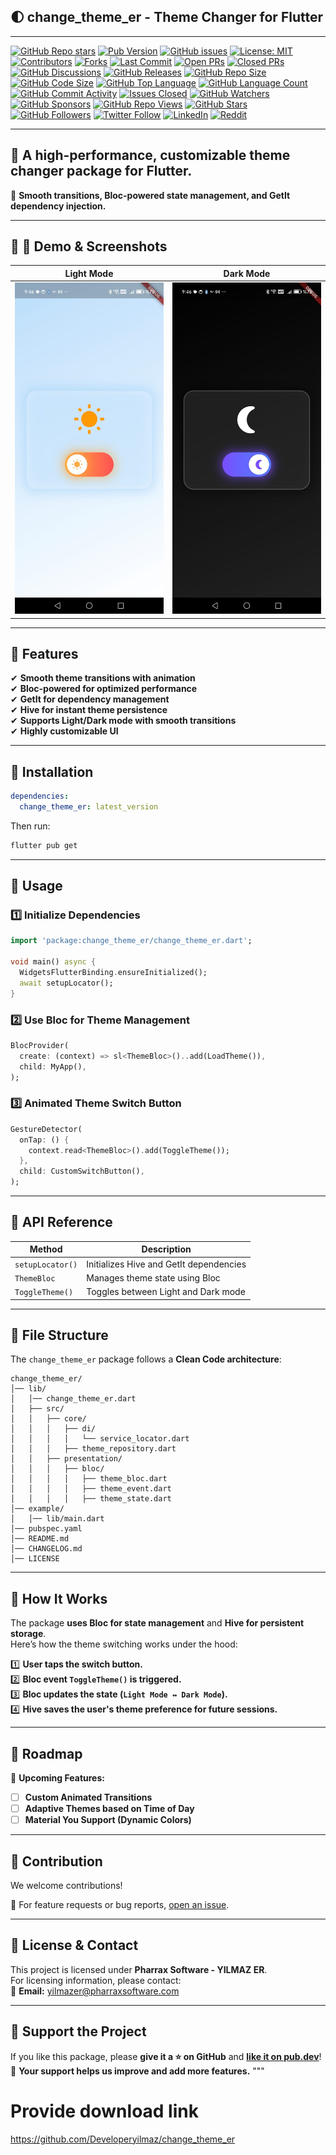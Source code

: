 ## 🌓  change_theme_er - Theme Changer for Flutter

---

[![GitHub Repo stars](https://img.shields.io/github/stars/Developeryilmaz/change_theme_er?style=social)](https://github.com/Developeryilmaz/change_theme_er)
[![Pub Version](https://img.shields.io/pub/v/change_theme_er)](https://pub.dev/packages/change_theme_er)
[![GitHub issues](https://img.shields.io/github/issues/Developeryilmaz/change_theme_er)](https://github.com/Developeryilmaz/change_theme_er/issues)
[![License: MIT](https://img.shields.io/github/license/Developeryilmaz/change_theme_er)](LICENSE)
[![Contributors](https://img.shields.io/github/contributors/Developeryilmaz/change_theme_er)](https://github.com/Developeryilmaz/change_theme_er/graphs/contributors)
[![Forks](https://img.shields.io/github/forks/Developeryilmaz/change_theme_er)](https://github.com/Developeryilmaz/change_theme_er/network/members)
[![Last Commit](https://img.shields.io/github/last-commit/Developeryilmaz/change_theme_er)](https://github.com/Developeryilmaz/change_theme_er)
[![Open PRs](https://img.shields.io/github/issues-pr/Developeryilmaz/change_theme_er)](https://github.com/Developeryilmaz/change_theme_er/pulls)
[![Closed PRs](https://img.shields.io/github/issues-pr-closed/Developeryilmaz/change_theme_er)](https://github.com/Developeryilmaz/change_theme_er/pulls?q=is%3Apr+is%3Aclosed)
[![GitHub Discussions](https://img.shields.io/github/discussions/Developeryilmaz/change_theme_er)](https://github.com/Developeryilmaz/change_theme_er/discussions)
[![GitHub Releases](https://img.shields.io/github/v/release/Developeryilmaz/change_theme_er)](https://github.com/Developeryilmaz/change_theme_er/releases)
[![GitHub Repo Size](https://img.shields.io/github/repo-size/Developeryilmaz/change_theme_er)](https://github.com/Developeryilmaz/change_theme_er)
[![GitHub Code Size](https://img.shields.io/github/languages/code-size/Developeryilmaz/change_theme_er)](https://github.com/Developeryilmaz/change_theme_er)
[![GitHub Top Language](https://img.shields.io/github/languages/top/Developeryilmaz/change_theme_er)](https://github.com/Developeryilmaz/change_theme_er)
[![GitHub Language Count](https://img.shields.io/github/languages/count/Developeryilmaz/change_theme_er)](https://github.com/Developeryilmaz/change_theme_er)
[![GitHub Commit Activity](https://img.shields.io/github/commit-activity/m/Developeryilmaz/change_theme_er)](https://github.com/Developeryilmaz/change_theme_er)
[![Issues Closed](https://img.shields.io/github/issues-closed/Developeryilmaz/change_theme_er)](https://github.com/Developeryilmaz/change_theme_er/issues?q=is%3Aissue+is%3Aclosed)
[![GitHub Watchers](https://img.shields.io/github/watchers/Developeryilmaz/change_theme_er?style=social)](https://github.com/Developeryilmaz/change_theme_er)
[![GitHub Sponsors](https://img.shields.io/github/sponsors/Developeryilmaz)](https://github.com/sponsors/Developeryilmaz)
[![GitHub Repo Views](https://komarev.com/ghpvc/?username=Developeryilmaz&color=blue)](https://github.com/Developeryilmaz/change_theme_er)
[![GitHub Stars](https://img.shields.io/github/stars/Developeryilmaz/change_theme_er?label=Stars&style=plastic)](https://github.com/Developeryilmaz/change_theme_er/stargazers)
[![GitHub Followers](https://img.shields.io/github/followers/Developeryilmaz?style=social)](https://github.com/Developeryilmaz)
[![Twitter Follow](https://img.shields.io/twitter/follow/YILMAZE58?style=social)](https://x.com/YILMAZE58)
[![LinkedIn](https://img.shields.io/badge/LinkedIn-Developeryilmaz-blue?logo=linkedin)](https://www.linkedin.com/in/Developeryilmaz)
[![Reddit](https://img.shields.io/reddit/user-karma/combined/Fit-Contribution-731?label=Reddit)](https://www.reddit.com/user/Fit-Contribution-731)

---

## 🚀 **A high-performance, customizable theme changer package for Flutter.**  
🌟 **Smooth transitions, Bloc-powered state management, and GetIt dependency injection.**

---

## 📌 **📸 Demo & Screenshots**
| Light Mode | Dark Mode |
|------------|----------|
| <img src="https://github.com/Developeryilmaz/change_theme_er/blob/main/doc/light.jpeg?raw=true" width="300"> |  <img src="https://github.com/Developeryilmaz/change_theme_er/blob/main/doc/dark.jpeg?raw=true" width="300"> |

<!-- 🎥 **[Watch the Demo Video](https://youtu.be/demo_video_link)** -->

---

## 🌟 **Features**
✔ **Smooth theme transitions with animation**  
✔ **Bloc-powered for optimized performance**  
✔ **GetIt for dependency management**  
✔ **Hive for instant theme persistence**  
✔ **Supports Light/Dark mode with smooth transitions**  
✔ **Highly customizable UI**  

---

## 📌 **Installation**
```yaml
dependencies:
  change_theme_er: latest_version
```
Then run:
```sh
flutter pub get
```

---

## 📌 **Usage**
### **1️⃣ Initialize Dependencies**
```dart
import 'package:change_theme_er/change_theme_er.dart';

void main() async {
  WidgetsFlutterBinding.ensureInitialized();
  await setupLocator();
}
```

### **2️⃣ Use Bloc for Theme Management**
```dart
BlocProvider(
  create: (context) => sl<ThemeBloc>()..add(LoadTheme()),
  child: MyApp(),
);
```

### **3️⃣ Animated Theme Switch Button**
```dart
GestureDetector(
  onTap: () {
    context.read<ThemeBloc>().add(ToggleTheme());
  },
  child: CustomSwitchButton(),
);
```

---

## 📌 **API Reference**
| Method | Description |
|--------|------------|
| `setupLocator()` | Initializes Hive and GetIt dependencies |
| `ThemeBloc` | Manages theme state using Bloc |
| `ToggleTheme()` | Toggles between Light and Dark mode |

---

## 📌 **File Structure**
The `change_theme_er` package follows a **Clean Code architecture**:
```
change_theme_er/
│── lib/
│   │── change_theme_er.dart
│   ├── src/
│   │   ├── core/
│   │   │   ├── di/
│   │   │   │   └── service_locator.dart
│   │   │   ├── theme_repository.dart
│   │   ├── presentation/
│   │   │   ├── bloc/
│   │   │   │   ├── theme_bloc.dart
│   │   │   │   ├── theme_event.dart
│   │   │   │   ├── theme_state.dart
│── example/
│   │── lib/main.dart
│── pubspec.yaml
│── README.md
│── CHANGELOG.md
│── LICENSE
```

---

## 📌 **How It Works**
The package **uses Bloc for state management** and **Hive for persistent storage**.  
Here’s how the theme switching works under the hood:

1️⃣ **User taps the switch button.**  
2️⃣ **Bloc event `ToggleTheme()` is triggered.**  
3️⃣ **Bloc updates the state (`Light Mode ↔ Dark Mode`).**  
4️⃣ **Hive saves the user's theme preference for future sessions.**  

---

## 📌 **Roadmap**
🎯 **Upcoming Features:**  
- [ ] **Custom Animated Transitions**  
- [ ] **Adaptive Themes based on Time of Day**  
- [ ] **Material You Support (Dynamic Colors)**  

---

## 📌 **Contribution**
We welcome contributions!  

📌 For feature requests or bug reports, [open an issue](https://github.com/Developeryilmaz/change_theme_er/issues).

---

## 📌 **License & Contact**
This project is licensed under **Pharrax Software - YILMAZ ER**.  
For licensing information, please contact:  
📩 **Email:** [yilmazer@pharraxsoftware.com](mailto:yilmazer@pharraxsoftware.com)  

---

## 📌 **Support the Project**
If you like this package, please **give it a ⭐ on GitHub** and **[like it on pub.dev](https://pub.dev/packages/change_theme_er)**!  
🚀 **Your support helps us improve and add more features.**
"""


# Provide download link
https://github.com/Developeryilmaz/change_theme_er
